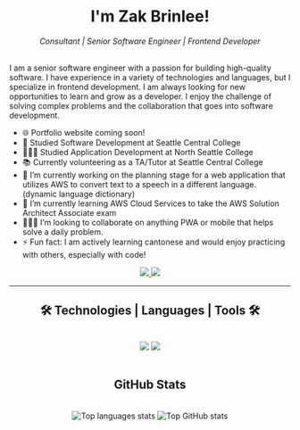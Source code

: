 <h1 align="center">
    I'm Zak Brinlee! 
</h1>

<div align="center">
  <em>Consultant | Senior Software Engineer | Frontend Developer</em>
</div>
<br />

I am a senior software engineer with a passion for building high-quality software. I have experience in a variety of technologies and languages, but I specialize in frontend development. I am always looking for new opportunities to learn and grow as a developer. I enjoy the challenge of solving complex problems and the collaboration that goes into software development.

- 🌐 Portfolio website coming soon!
- 📖 Studied Software Development at Seattle Central College
- 👨🏻‍🎓 Studied Application Development at North Seattle College
- 📚 Currently volunteering as a TA/Tutor at Seattle Central College
- 🔭 I’m currently working on the planning stage for a web application that utilizes AWS to convert text to a speech in a different language. (dynamic language dictionary)
- 🌱 I’m currently learning AWS Cloud Services to take the AWS Solution Architect Associate exam
- 🧑‍🤝‍🧑 I’m looking to collaborate on anything PWA or mobile that helps solve a daily problem. 
- ⚡ Fun fact: I am actively learning cantonese and would enjoy practicing with others, especially with code!

<div align="center"> 
  <a href="mailto:zak.brinlee@gmail.com">
    <img src="https://img.shields.io/badge/Gmail-333333?style=for-the-badge&logo=gmail&logoColor=red" />
  </a>
  <a href="https://www.linkedin.com/in/zak-brinlee/" target="_blank">
    <img src="https://img.shields.io/badge/LinkedIn-0077B5?style=for-the-badge&logo=linkedin&logoColor=white" target="_blank" />
  </a>
</div>

---

<h2 align="center"> 🛠️ Technologies | Languages | Tools 🛠️ </h2>
<br/>
<div align="center">
    <img src="https://skillicons.dev/icons?i=react,html,css,vscode,github,figma,tailwind,git,aws" />
    <img src="https://skillicons.dev/icons?i=nodejs,python,javascript,typescript,firebase,java,nextjs,vite,flutter,jest" /><br>
</div>
<br/>

<div align="center">
  <h2>GitHub Stats</h2>
  <br>
  <!-- <img alt="snake eating my contributions" src="https://raw.githubusercontent.com/zakbrinlee/zakbrinlee/output/github-contribution-grid-snake.svg" /> -->
  <img alt="Top languages stats" src="https://github-readme-stats.vercel.app/api/top-langs/?username=zakbrinlee&layout=compact&hide_progress=true" />
  <img alt="Top GitHub stats" src="https://github-readme-stats.vercel.app/api?username=zakbrinlee&hide=contribs,stars&show=reviews,prs_merged,prs_merged_percentage&show_icons=true&rank_icon=github" />
  <!-- <img width=390 src="https://streak-stats.demolab.com/?user=zakbrinlee&count_private=true&theme=react&border_radius=10" alt="streak stats"/> -->
  <br/><br/><br/>
</div>

